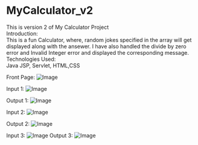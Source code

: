 # MyCalculator_v2
This is version 2 of My Calculator Project
<br>
Introduction: 
<br>
This is a fun Calculator, where, random jokes specified in the array will get displayed along with the ansewer. I have also handled the divide by zero error and Invalid Integer error and displayed the corresponding message.
<br>
Technologies Used:
<br>
Java JSP, Servlet, HTML,CSS


Front Page:
![Image](https://github.com/user-attachments/assets/b09f6551-f262-45c4-9c6e-4b0a460ca44a)

Input 1:
![Image](https://github.com/user-attachments/assets/83f0e96c-acfd-48ae-bd49-2aa446aef5cb)

Output 1:
![Image](https://github.com/user-attachments/assets/c867b51c-503c-43bb-887d-d1d14b2c4df9)

Input 2: 
![Image](https://github.com/user-attachments/assets/a23d7502-d378-4d28-8a0a-6ba7480eaa9b)

Output 2:
![Image](https://github.com/user-attachments/assets/4d4b6a58-3530-4a1b-b744-f34bad541876)

Input 3:
![Image](https://github.com/user-attachments/assets/4ab64ce0-838c-47c2-9367-5109c0c45446)
Output 3: 
![Image](https://github.com/user-attachments/assets/80639a31-ac63-4214-903b-6fbdddc9a308)
